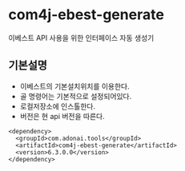 # com4j-ebest-generate
이베스트 API 사용을 위한 인터페이스 자동 생성기

## 기본설명
- 이베스트의 기본설치위치를 이용한다.
- 골 명령어는 기본적으로 설정되어있다.
- 로컬저장소에 인스톨한다.
- 버전은 현 api 버전을 따른다.

```
<dependency>
  <groupId>com.adonai.tools</groupId>
  <artifactId>com4j-ebest-generate</artifactId>
  <version>6.3.0.0</version>
</dependency>
```
